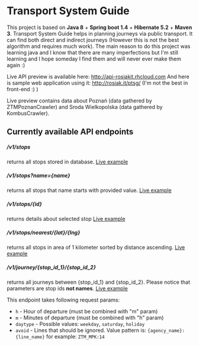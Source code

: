 
# Transport System Guide

This project is based on **Java 8** + **Spring boot 1.4** + **Hibernate 5.2** + **Maven 3**. Transport System Guide helps
in planning journeys via public transport. It can find both direct and indirect journeys (However this is not the 
best algorithm and requires much work). The main reason to do this project was learning java and I know that there are many
imperfections but I'm still learning and I hope someday I find them and will never ever make them again :)

Live API preview is available here: http://api-rosiakit.rhcloud.com
And here is sample web application using it: http://rosiak.it/ptsg/ (I'm not the best in front-end :) )

Live preview contains data about Poznań (data gathered by ZTMPoznanCrawler) and Sroda Wielkopolska (data gathered by KombusCrawler).

## Currently available API endpoints

##### /v1/stops
returns all stops stored in database. [Live example](http://api-rosiakit.rhcloud.com/v1/stops)

##### /v1/stops?name={name}
returns all stops that name starts with provided value. [Live example](http://api-rosiakit.rhcloud.com/v1/stops?name=Dworzec)

##### /v1/stops/{id}
returns details about selected stop [Live example](http://api-rosiakit.rhcloud.com/v1/stops/1)

##### /v1/stops/nearest/{lat}/{lng}
returns all stops in area of 1 kilometer sorted by distance ascending. [Live example](http://api-rosiakit.rhcloud.com/v1/stops/nearest/52.4653/16.9170)

##### /v1/journey/{stop_id_1}/{stop_id_2}
returns all journeys between {stop_id_1} and {stop_id_2}. Please notice that parameters are stop ids **not names**. [Live example](http://api-rosiakit.rhcloud.com/v1/journey/67/107?&h=10&m=30)

This endpoint takes following request params:
* `h` - Hour of departure (must be combined with "m" param)
* `m` - Minutes of departure (must be combined with "h" param) 
* `daytype` - Possible values: `weekday`, `saturday`, `holiday`
* `avoid` - Lines that should be ignored. Value pattern is: `{agency_name}:{line_name}` for example: `ZTM_MPK:14`

